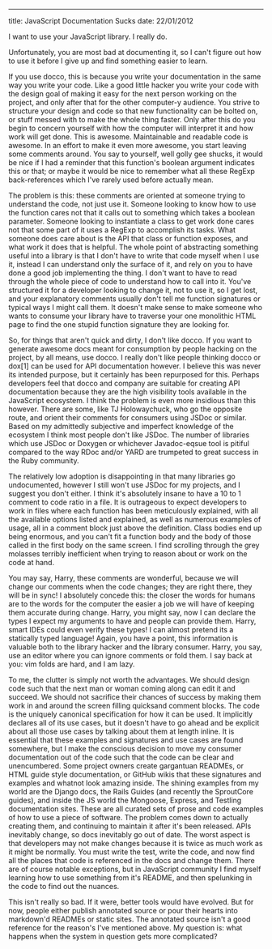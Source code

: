 ---
title: JavaScript Documentation Sucks
date: 22/01/2012

I want to use your JavaScript library. I really do.

Unfortunately, you are most bad at documenting it, so I can't figure out how to use it before I give up and find something easier to learn.

If you use docco, this is because you write your documentation in the same way you write your code. Like a good little hacker you write your code with the design goal of making it easy for the next person working on the project, and only after that for the other computer-y audience. You strive to structure your design and code so that new functionality can be bolted on, or stuff messed with to make the whole thing faster. Only after this do you begin to concern yourself with how the computer will interpret it and how work will get done. This is awesome. Maintainable and readable code is awesome. In an effort to make it even more awesome, you start leaving some comments around. You say to yourself, well golly gee shucks, it would be nice if I had a reminder that this function's boolean argument indicates this or that; or maybe it would be nice to remember what all these RegExp back-references which I've rarely used before actually mean.

The problem is this: these comments are oriented at someone trying to understand the code, not just use it. Someone looking to know how to use the function cares not that it calls out to something which takes a boolean parameter. Someone looking to instantiate a class to get work done cares not that some part of it uses a RegExp to accomplish its tasks. What someone does care about is the API that class or function exposes, and what work it does that is helpful. The whole point of abstracting something useful into a library is that I don't have to write that code myself when I use it, instead I can understand only the surface of it, and rely on you to have done a good job implementing the thing. I don't want to have to read through the whole piece of code to understand how to call into it. You've structured it for a developer looking to change it, not to use it, so I get lost, and your explanatory comments usually don't tell me function signatures or typical ways I might call them. It doesn't make sense to make someone who wants to consume your library have to traverse your one monolithic HTML page to find the one stupid function signature they are looking for.

So, for things that aren't quick and dirty, I don't like docco. If you want to generate awesome docs meant for consumption by people hacking on the project, by all means, use docco. I really don't like people thinking docco or dox[1] can be used for API documentation however. I believe this was never its intended purpose, but it certainly has been repurposed for this. Perhaps developers feel that docco and company are suitable for creating API documentation because they are the high visibility tools available in the JavaScript ecosystem. I think the problem is even more insidious than this however. There are some, like TJ Holowaychuck, who go the opposite route, and orient their comments for consumers using JSDoc or similar. Based on my admittedly subjective and imperfect knowledge of the ecosystem I think most people don't like JSDoc. The number of libraries which use JSDoc or Doxygen or whichever Javadoc-eqsue tool is pitiful compared to the way RDoc and/or YARD are trumpeted to great success in the Ruby community.

The relatively low adoption is disappointing in that many libraries go undocumented, however I still won't use JSDoc for my projects, and I suggest you don't either. I think it's absolutely insane to have a 10 to 1 comment to code ratio in a file. It is outrageous to expect developers to work in files where each function has been meticulously explained, with all the available options listed and explained, as well as  numerous examples of usage, all in a comment block just above the definition. Class bodies end up being enormous, and you can't fit a function body and the body of those called in the first body on the same screen. I find scrolling through the grey molasses terribly inefficient when trying to reason about or work on the code at hand.

You may say, Harry, these comments are wonderful, because we will change our comments when the code changes; they are right there, they will be in sync! I absolutely concede this: the closer the words for humans are to the words for the computer the easier a job we will have of keeping them accurate during change. Harry, you might say, now I can declare the types I expect my arguments to have and people can provide them. Harry, smart IDEs could even verify these types! I can almost pretend its a statically typed language! Again, you have a point, this information is valuable both to the library hacker and the library consumer. Harry, you say, use an editor where you can ignore comments or fold them. I say back at you: vim folds are hard, and I am lazy.

To me, the clutter is simply not worth the advantages. We should design code such that the next man or woman coming along can edit it and succeed. We should not sacrifice their chances of success by making them work in and around the screen filling quicksand comment blocks. The code is the uniquely canonical specification for how it can be used. It implicitly declares all of its use cases, but it doesn't have to go ahead and be explicit about all those use cases by talking about them at length inline. It is essential that these examples and signatures and use cases are found somewhere, but I make the conscious decision to move my consumer documentation out of the code such that the code can be clear and unencumbered. Some project owners create gargantuan READMEs, or HTML guide style documentation, or GitHub wikis that these signatures and examples and whatnot look amazing inside. The shining examples from my world are the Django docs, the Rails Guides (and recently the SproutCore guides), and inside the JS world the Mongoose, Express, and Testling documentation sites. These are all curated sets of prose and code examples of how to use a piece of software. The problem comes down to actually creating them, and continuing to maintain it after it's been released. APIs inevitably change, so docs inevitably go out of date. The worst aspect is that developers may not make changes because it is twice as much work as it might be normally. You must write the test, write the code, and now find all the places that code is referenced in the docs and change them. There are of course notable exceptions, but in JavaScript community I find myself learning how to use something from it's README, and then spelunking in the code to find out the nuances.

This isn't really so bad. If it were, better tools would have evolved. But for now, people either publish annotated source or pour their hearts into markdown'd READMEs or static sites. The annotated source isn't a good reference for the reason's I've mentioned above. My question is: what happens when the system in question gets more complicated?

